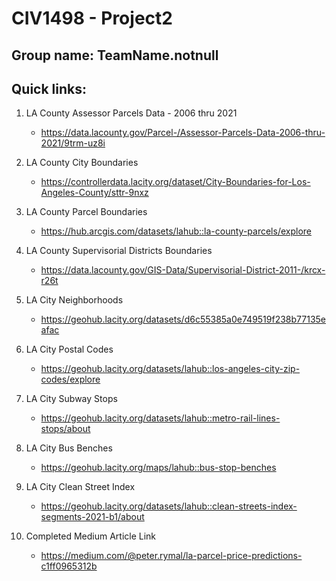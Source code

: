 # CIV1498 - Project2


## Group name: TeamName.notnull


## Quick links: 

1. LA County Assessor Parcels Data - 2006 thru 2021
    * https://data.lacounty.gov/Parcel-/Assessor-Parcels-Data-2006-thru-2021/9trm-uz8i

2. LA County City Boundaries
    * https://controllerdata.lacity.org/dataset/City-Boundaries-for-Los-Angeles-County/sttr-9nxz

3. LA County Parcel Boundaries
    * https://hub.arcgis.com/datasets/lahub::la-county-parcels/explore
    
4. LA County Supervisorial Districts Boundaries
    * https://data.lacounty.gov/GIS-Data/Supervisorial-District-2011-/krcx-r26t
    
5. LA City Neighborhoods
    * https://geohub.lacity.org/datasets/d6c55385a0e749519f238b77135eafac

6. LA City Postal Codes
    * https://geohub.lacity.org/datasets/lahub::los-angeles-city-zip-codes/explore
    
7. LA City Subway Stops
    * https://geohub.lacity.org/datasets/lahub::metro-rail-lines-stops/about
    
8. LA City Bus Benches
    * https://geohub.lacity.org/maps/lahub::bus-stop-benches

9. LA City Clean Street Index
    * https://geohub.lacity.org/datasets/lahub::clean-streets-index-segments-2021-b1/about

10. Completed Medium Article Link
    * https://medium.com/@peter.rymal/la-parcel-price-predictions-c1ff0965312b
